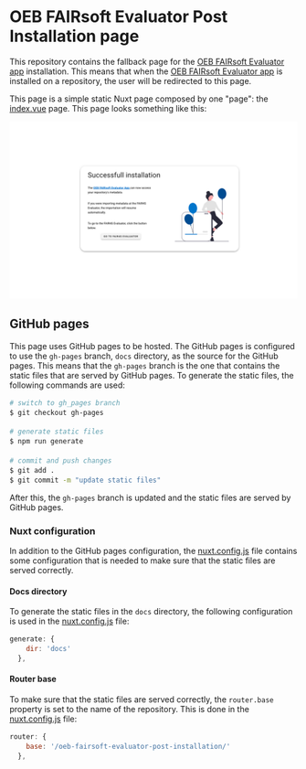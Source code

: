 # OEB FAIRsoft Evaluator Post Installation page

This repository contains the fallback page for the [OEB FAIRsoft Evaluator app](https://github.com/apps/oeb-fairsoft-evaluator) installation. This means that when the [OEB FAIRsoft Evaluator app](https://github.com/apps/oeb-fairsoft-evaluator) is installed on a repository, the user will be redirected to this page. 

This page is a simple static Nuxt page composed by one "page": the [index.vue](./pages/index.vue) page. This page looks something like this:

![screenshot](./static/figure_one.png)

## GitHub pages
This page uses GitHub pages to be hosted. The GitHub pages is configured to use the `gh-pages` branch, `docs` directory, as the source for the GitHub pages. This means that the `gh-pages` branch is the one that contains the static files that are served by GitHub pages. To generate the static files, the following commands are used:

```bash
# switch to gh_pages branch
$ git checkout gh-pages

# generate static files
$ npm run generate

# commit and push changes
$ git add .
$ git commit -m "update static files"
```

After this, the `gh-pages` branch is updated and the static files are served by GitHub pages. 

### Nuxt configuration 
In addition to the GitHub pages configuration, the [nuxt.config.js](./nuxt.config.js) file contains some configuration that is needed to make sure that the static files are served correctly.

#### Docs directory
To generate the static files in the `docs` directory, the following configuration is used in the [nuxt.config.js](./nuxt.config.js) file:

```js
generate: {
    dir: 'docs'
  },
```

#### Router base
To make sure that the static files are served correctly, the `router.base` property is set to the name of the repository. This is done in the [nuxt.config.js](./nuxt.config.js) file:

```js
router: {     
    base: '/oeb-fairsoft-evaluator-post-installation/'   
  },
```
